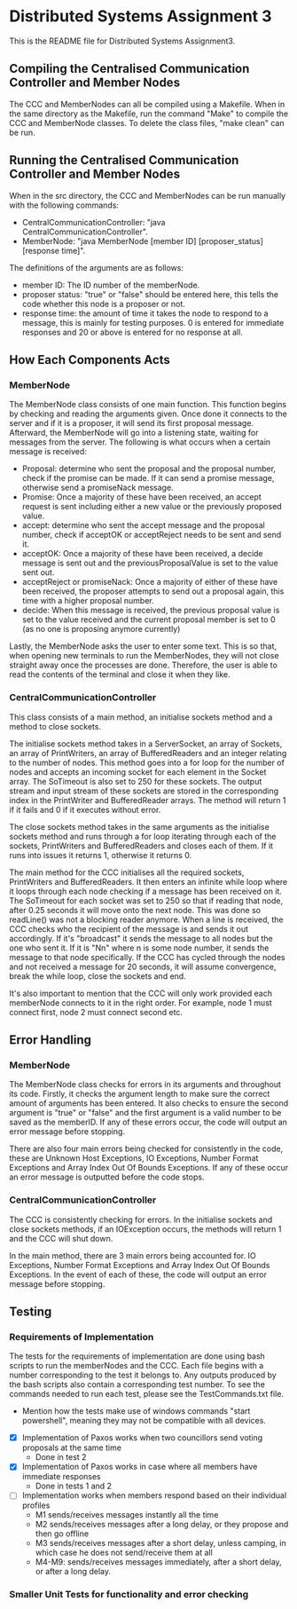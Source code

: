 # Distributed Systems Assignment 3
This is the README file for Distributed Systems Assignment3. 

## Compiling the Centralised Communication Controller and Member Nodes
The CCC and MemberNodes can all be compiled using a Makefile. When in the same directory as the Makefile, run the command "Make" to compile the CCC and MemberNode classes. To delete the class files, "make clean" can be run.

## Running the Centralised Communication Controller and Member Nodes
When in the src directory, the CCC and MemberNodes can be run manually with the following commands:
- CentralCommunicationController: "java CentralCommunicationController".
- MemberNode: "java MemberNode [member ID] [proposer_status] [response time]".

The definitions of the arguments are as follows:
- member ID: The ID number of the memberNode.
- proposer status: "true" or "false" should be entered here, this tells the code whether this node is a proposer or not.
- response time: the amount of time it takes the node to respond to a message, this is mainly for testing purposes. 0 is entered for immediate responses and 20 or above is entered for no response at all.

## How Each Components Acts
### MemberNode
The MemberNode class consists of one main function. This function begins by checking and reading the arguments given. Once done it connects to the server and if it is a proposer, it will send its first proposal message. Afterward, the MemberNode will go into a listening state, waiting for messages from the server. The following is what occurs when a certain message is received:

- Proposal: determine who sent the proposal and the proposal number, check if the promise can be made. If it can send a promise message, otherwise send a promiseNack message.
- Promise: Once a majority of these have been received, an accept request is sent including either a new value or the previously proposed value.
- accept: determine who sent the accept message and the proposal number, check if acceptOK or acceptReject needs to be sent and send it. 
- acceptOK: Once a majority of these have been received, a decide message is sent out and the previousProposalValue is set to the value sent out.
- acceptReject or promiseNack: Once a majority of either of these have been received, the proposer attempts to send out a proposal again, this time with a higher proposal number.
- decide: When this message is received, the previous proposal value is set to the value received and the current proposal member is set to 0 (as no one is proposing anymore currently)

Lastly, the MemberNode asks the user to enter some text. This is so that, when opening new terminals to run the MemberNodes, they will not close straight away once the processes are done. Therefore, the user is able to read the contents of the terminal and close it when they like.

### CentralCommunicationController
This class consists of a main method, an initialise sockets method and a method to close sockets. 

The initialise sockets method takes in a ServerSocket, an array of Sockets, an array of PrintWriters, an array of BufferedReaders and an integer relating to the number of nodes. This method goes into a for loop for the number of nodes and accepts an incoming socket for each element in the Socket array. The SoTimeout is also set to 250 for these sockets. The output stream and input stream of these sockets are stored in the corresponding index in the PrintWriter and BufferedReader arrays. The method will return 1 if it fails and 0 if it executes without error.

The close sockets method takes in the same arguments as the initialise sockets method and runs through a for loop iterating through each of the sockets, PrintWriters and BufferedReaders and closes each of them. If it runs into issues it returns 1, otherwise it returns 0.

The main method for the CCC initialises all the required sockets, PrintWriters and BufferedReaders. It then enters an infinite while loop where it loops through each node checking if a message has been received on it. The SoTimeout for each socket was set to 250 so that if reading that node, after 0.25 seconds it will move onto the next node. This was done so readLine() was not a blocking reader anymore. When a line is received, the CCC checks who the recipient of the message is and sends it out accordingly. If it's "broadcast" it sends the message to all nodes but the one who sent it. If it is "Nn" where n is some node number, it sends the message to that node specifically. If the CCC has cycled through the nodes and not received a message for 20 seconds, it will assume convergence, break the while loop, close the sockets and end.

It's also important to mention that the CCC will only work provided each memberNode connects to it in the right order. For example, node 1 must connect first, node 2 must connect second etc.

## Error Handling
### MemberNode
The MemberNode class checks for errors in its arguments and throughout its code. Firstly, it checks the argument length to make sure the correct amount of arguments has been entered. It also checks to ensure the second argument is "true" or "false" and the first argument is a valid number to be saved as the memberID. If any of these errors occur, the code will output an error message before stopping.

There are also four main errors being checked for consistently in the code, these are Unknown Host Exceptions, IO Exceptions, Number Format Exceptions and Array Index Out Of Bounds Exceptions. If any of these occur an error message is outputted before the code stops.


### CentralCommunicationController
The CCC is consistently checking for errors. In the initialise sockets and close sockets methods, if an IOException occurs, the methods will return 1 and the CCC will shut down.

In the main method, there are 3 main errors being accounted for. IO Exceptions, Number Format Exceptions and Array Index Out Of Bounds Exceptions. In the event of each of these, the code will output an error message before stopping.

## Testing
### Requirements of Implementation

The tests for the requirements of implementation are done using bash scripts to run the memberNodes and the CCC. Each file begins with a number corresponding to the test it belongs to. Any outputs produced by the bash scripts also contain a corresponding test number. To see the commands needed to run each test, please see the TestCommands.txt file. 

- Mention how the tests make use of windows commands "start powershell", meaning they may not be compatible with all devices.

- [x] Implementation of Paxos works when two councillors send voting proposals at the same time
  - Done in test 2
- [x] Implementation of Paxos works in case where all members have immediate responses
  - Done in tests 1 and 2
- [ ] Implementation works when members respond based on their individual profiles
  - M1 sends/receives messages instantly all the time
  - M2 sends/receives messages after a long delay, or they propose and then go offline
  - M3 sends/receives messages after a short delay, unless camping, in which case he does not send/receive them at all
  - M4-M9: sends/receives messages immediately, after a short delay, or after a long delay.

### Smaller Unit Tests for functionality and error checking

